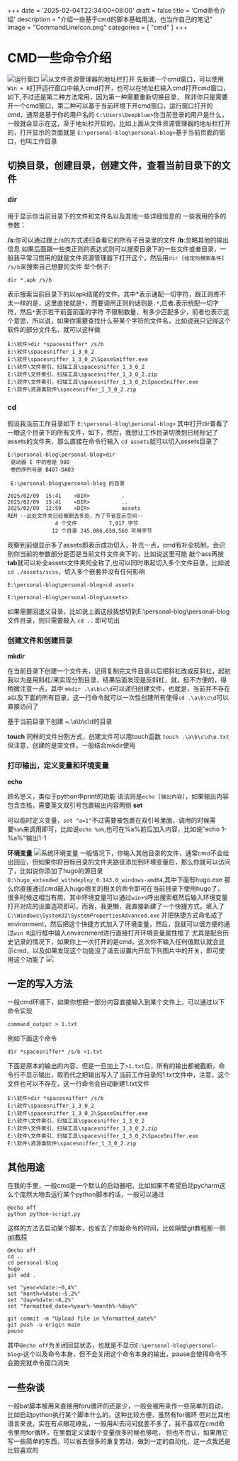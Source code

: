 +++
date = '2025-02-04T22:34:00+08:00'
draft = false
title = 'Cmd命令介绍'
description = "介绍一些基于cmd的脚本基础用法，也当作自己的笔记"
image = "CommandLineIcon.png"
categories = [
    "cmd"
]
+++
# CMD一些命令介绍
![运行窗口](winRopencmd.png)
![从文件资源管理器的地址栏打开](exploreropencmd.png)
先新建一个cmd窗口，可以使用`Win + R`打开运行窗口中输入cmd打开，也可以在地址栏输入cmd打开cmd窗口，如下,不过还是第二种方法常用，因为第一种需要重新切换目录，
除非你只是需要开一个cmd窗口，第二种可以基于当前环境下开cmd窗口，运行窗口打开的cmd，通常是基于你的用户名的
`C:\Users\Deepblue>`你当前登录的用户是什么，一般就会显示在这，至于地址栏开启的，比如上面从文件资源管理器的地址栏打开的，打开显示的页面就是
`E:\personal-blog\personal-blog>`基于当前页面的窗口，也叫工作目录

## 切换目录，创建目录，创建文件，查看当前目录下的文件
### **dir**
用于显示你当前目录下的文件和文件名以及其他一些详细信息的
一些我用的多的参数：

**/s**:你可以通过跟上/s的方式递归查看它的所有子目录里的文件
**/b**:忽略其他的输出信息
如果后面跟一些类正则的表达式则可以搜索目录下的一些文件或者目录，一般我平常习惯用的就是文件资源管理器下打开这个，然后用`dir [给定的搜索条件] /s/b`来搜索自己想要的文件
举个例子:
```DOS
dir *.apk /s/b
```
表示搜索当前目录下的以apk结尾的文件，其中*表示通配一切字符，跟正则库不太一样的是，这里直接就是`*`，而要调用正则的话则是`.*`,后者.表示统配一切字符，然后`*`表示若干前面前面的字符
不限制数量，有多少匹配多少，前者也表示这个意思，所以说，如果你需要查找什么带某个字符的文件名，比如说我只记得这个软件的部分文件名，就可以这样做
```DOS
E:\软件>dir *spacesniffer* /s/b
E:\软件\spacesniffer_1_3_0_2
E:\软件\spacesniffer_1_3_0_2\SpaceSniffer.exe
E:\软件\文件索引、扫描工具\spacesniffer_1_3_0_2
E:\软件\文件索引、扫描工具\spacesniffer_1_3_0_2.zip
E:\软件\文件索引、扫描工具\spacesniffer_1_3_0_2\SpaceSniffer.exe
E:\软件\资源类软件\spacesniffer_1_3_0_2.zip
```

### **cd**
假设我当前工作目录如下
`E:\personal-blog\personal-blog>`
其中打开dir查看了一眼这个目录下的所有文件，如下，然后，我想让工作目录切换到已经标记了assets的文件夹，那么直接在命令行输入
`cd assets`就可以切入assets目录了
```DOS
E:\personal-blog\personal-blog>dir
 驱动器 E 中的卷是 980
 卷的序列号是 B407-DA03

 E:\personal-blog\personal-blog 的目录

2025/02/09  15:41    <DIR>          .
2025/02/09  15:41    <DIR>          ..
2025/02/09  12:59    <DIR>          assets
REM --此处文件夹已经被删去多处，为了节省显示空间--
               4 个文件          7,917 字节
              12 个目录 245,086,658,560 可用字节
```

观察到前缀显示多了assets即表示成功切入，补充一点，cmd有补全机制，会识别你当前的参数部分是否是当前文件文件夹下的，比如说这里可能
敲个ass再按**tab**就可以补全assets文件夹的全称了,也可以同时串起切入多个文件目录，比如说`cd ./assets/scss`，切入多个嵌套并没有任何影响

```DOS
E:\personal-blog\personal-blog>cd assets

E:\personal-blog\personal-blog\assets>
```
如果需要回退父目录，比如说上面这段我想切到E:\personal-blog\personal-blog文件目录，则只需要敲入 `cd ..`
即可切出

### 创建文件和创建目录
**mkdir**

在当前目录下创建一个文件夹，记得复制完文件目录以后把斜杠改成反斜杠，起初我以为是用斜杠/来实现分割目录，结果后面发现是反斜杠，就，挺不方便的，得稍微注意一点，其中
`mkdir .\a\b\c\d`可以递归创建文件，也就是，当前并不存在a以及下面的所有目录，这一行命令就可以一次性创建所有使得`cd .\a\b\c\d`可以直接访问了

基于当前目录下创建 ~.\a\b\c\d的目录

**touch**
同样的文件分割方式，创建文件可以用touch函数
`touch .\a\b\c\d\e.txt`
但注意，创建的是空文件，一般结合mkdir使用

### 打印输出，定义变量和环境变量
**echo**

顾名思义，类似于python中print的功能 语法则是`echo [输出内容]`，如果输出内容包含空格，需要英文双引号包裹输出内容两侧
**set**

可以临时定义变量，`set "a=1"`不过需要被包裹在双引号里面，调用的时候需要`%a%`来调用即可，比如说`echo %a%`,也可在%a%前后加入内容，比如说"echo 1-%a%"输出1-1

**环境变量**
![系统环境变量](environment.png)
一般情况下，你输入其他目录的文件，通常cmd不会给出回应，但如果你将目标目录的文件夹路径添加到环境变量后，那么你就可以访问了，比如说你添加了hugo的源目录
`D:\hugo_extended_withdeploy_0.143.0_windows-amd64`,其中下面有hugo.exe 那么你直接通过cmd敲入hugo相关的相关的命令即可在当前目录下使用hugo了，
很多时候这相当有用，其中环境变量可以通过`win+S`呼出搜索框然后输入环境变量打开对应的设置选项即可，而我，我更懒，我直接新建了一个快捷方式，填入了`C:\Windows\System32\SystemPropertiesAdvanced.exe`
并把快捷方式命名成了environment，然后把这个快捷方式加入了环境变量，然后，我就可以很方便的通过`win R`运行框中输入environment进行直接打开环境变量属性框了
尤其是配合历史记录的情况下，如果你上一次打开的是cmd，这次你不输入任何值默认就会显示cmd，以及如果发现这个功能没了请去设置内开启下列图片中的开关，即可使用这个功能了
![](setting_for_running.png)

## 一定的写入方法
一般cmd环境下，如果你想把一部分内容直接输入到某个文件上，可以通过以下命令实现

`command_output > 1.txt`

例如下面这个命令

`dir *spacesniffer* /s/b >1.txt`

下面是原本的输出的内容，但是一旦加上了`>1.txt`后，所有的输出都被截断，命令行不显示输出，取而代之把输出写入了当前工作目录的1.txt文件中，注意，这个文件也可以不存在，这一行命令会自动新建1.txt文件

```DOS
E:\软件>dir *spacesniffer* /s/b
E:\软件\spacesniffer_1_3_0_2
E:\软件\spacesniffer_1_3_0_2\SpaceSniffer.exe
E:\软件\文件索引、扫描工具\spacesniffer_1_3_0_2
E:\软件\文件索引、扫描工具\spacesniffer_1_3_0_2.zip
E:\软件\文件索引、扫描工具\spacesniffer_1_3_0_2\SpaceSniffer.exe
E:\软件\资源类软件\spacesniffer_1_3_0_2.zip
```

## 其他用途
在我的手里，一般cmd是一个默认的启动器吧，比如如果不希望启动pycharm这么个庞然大物去运行某个python脚本的话，一般可以通过
```DOS
@echo off
python python-script.py
```
这样的方法去启动某个脚本，也省去了你敲命令的时间，比如隔壁git教程那一侧[git教程](https://adeepblue.github.io/p/git%E5%88%9D%E5%A7%8B%E5%8C%96%E8%AE%B0%E5%BD%95/)
```DOS
@echo off
cd ..
cd personal-blog
hugo
git add .

set "year=%date:~0,4%"
set "month=%date:~5,2%"
set "day=%date:~8,2%"
set "formatted_date=%year%-%month%-%day%"

git commit -m "Upload file in %formatted_date%"
git push -u origin main
pause
```
其中`@echo off`为关闭回显状态，也就是不显示`E:\personal-blog\personal-blog>`这个以及命令本身，但不会关闭这个命令本身的输出，pause会使得命令不会跑完就命令窗口消失

## 一些杂谈
一般bat脚本被用来直接用foru循环的还是少，一般会被用来作一些简单的启动，比如启动python执行某个脚本什么的，这种比较方便，虽然有for循环
但对比其他语言来说，实在有点眼花缭乱，一般用AI去问问就差不多了，我不喜欢在cmd命令里用for循环，在里面定义读取个变量很多时候也够呛，
但也不否认，如果用它写一些简单的东西，可以省去很多的重复劳动，做到一定的自动化，这一点我还是比较喜欢的